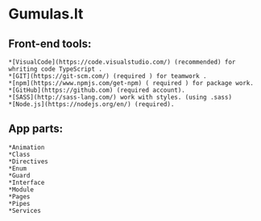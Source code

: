 # Gumulas.lt

## Front-end tools: 
    *[VisualCode](https://code.visualstudio.com/) (recommended) for whriting code TypeScript .
    *[GIT](https://git-scm.com/) (required ) for teamwork .
    *[npm](https://www.npmjs.com/get-npm) ( required ) for package work.  
    *[GitHub](https://github.com) (required account).
    *[SASS](http://sass-lang.com/) work with styles. (using .sass) 
    *[Node.js](https://nodejs.org/en/) (required).

## App parts:
    *Animation
    *Class
    *Directives
    *Enum
    *Guard
    *Interface
    *Module
    *Pages
    *Pipes
    *Services
